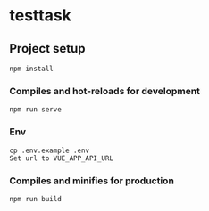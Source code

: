 # testtask

## Project setup
```
npm install
```

### Compiles and hot-reloads for development
```
npm run serve
```

### Env
```
cp .env.example .env
Set url to VUE_APP_API_URL
```


### Compiles and minifies for production
```
npm run build
```

